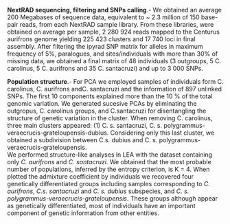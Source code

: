 **NextRAD sequencing, filtering and SNPs calling**.- We obtained an average 200 Megabases of sequence data, equivalent to ~ 2.3 million of 150 base-pair reads, from each NextRAD sample library. From these libraries, were obtained on average per sample, 2 280 924 reads mapped to the Centurus aurifrons genome yielding 225 423 clusters and 17 740 loci in final assembly. After filtering the ipyrad SNP matrix for alleles in maximum frequency of 5%, paralogues, and sites/individuals with more than 30% of missing data, we obtained a final matrix of 48 individuals (3 outgroups, 5 C. carolinus, 5 C. aurifrons and 35 C. santacruzi) and up to 3 000 SNPs. 
  
**Population structure**.-  For PCA we employed samples of individuals form C. carolinus, C. aurifrons andC. santacruzi and the information of 897 unlinked SNPs. The first 10 components explained more than the 10 % of the total genomic variation. We generated sucesive PCAs  by eliminating the outgropus, C. carolinus groups, and C.santacruzi for disentangling the structure of genetic variation in the cluster. When removing C. carolinus, three main clusters appeared:  (1) C. s. santacruzi, C. s. polygrammus-veraecrucis-grateloupensis-dubius. Considering only this last cluster, we obtained a subdivision between C.s. dubius and C. s. polygrammus-veraecrucis-grateloupensis.   
We performed structure-like analyses in LEA with the dataset containing only _C. aurifrons_ and _C. santacruzi_. We obtained that the most probable number of populations, inferred by the entropy criterion, is K = 4. When plotted the admixture coefficient by individuals we recovered four genetically differentiated groups including samples corresponding to _C. aurifrons_, _C.s.  santacruzi_ and _C. s. dubius_  subspecies, and _C. s. polygrammus-veraecrucis-grateloupensis_. These groups although appear as genetically differentiated, most of individuals have an important component of genetic information from other entities.  

